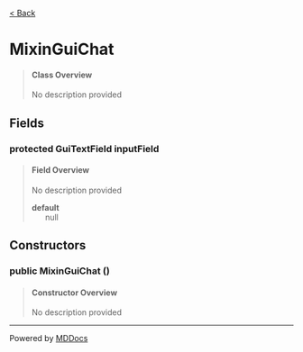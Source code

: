 [< Back](../README.md)
# MixinGuiChat #
>#### Class Overview ####
>No description provided
## Fields ##
### protected GuiTextField inputField ###
>#### Field Overview ####
>No description provided
>
>**default**<br />
>&nbsp;&nbsp;&nbsp;&nbsp;&nbsp;&nbsp;null
>
## Constructors ##
### public MixinGuiChat () ###
>#### Constructor Overview ####
>No description provided
>

---
Powered by [MDDocs](https://github.com/VRCube/MDDocs)